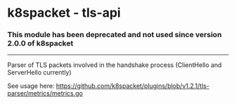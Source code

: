 # k8spacket - tls-api

### This module has been deprecated and not used since version 2.0.0 of k8spacket

---
Parser of TLS packets involved in the handshake process (ClientHello and ServerHello currently)

See usage here: https://github.com/k8spacket/plugins/blob/v1.2.1/tls-parser/metrics/metrics.go